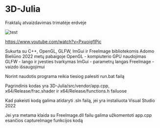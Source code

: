 # 3D-Julia
Fraktalų atvaizdavimas trimatėje erdvėje

![test](https://user-images.githubusercontent.com/74368343/207424131-724f8ee7-4da7-4546-b7be-28024e916d0d.png)

https://www.youtube.com/watch?v=PxuoigfIPjc

Sukurta su C++, OpenGL, GLFW, ImGui ir FreeImage bibliotekomis Adomo Bieliūno 2022 metų pabaigoje
OpenGL - kompiuterio GPU naudojimas
GLFW - lango ir įvesties tvarkymas
ImGui - parametrų langas
FreeImage - vaizdo išsaugojimui

Norint naudotis programa reikia tiesiog palesiti run.bat failą

Pagrindinis kodas yra 3D-Julia/src/vendor/app.cpp, x64/Release/frac.shader ir x64/Release/functions.h failuose

Kad pakeisti kodą galima atidaryti .sln failą, jei yra instaliuota Visual Studio 2022

Jei yra metama klaida su FreeImage.dll failu galima užkomentoti app.cpp esančios captureImage funkcijos kodą
